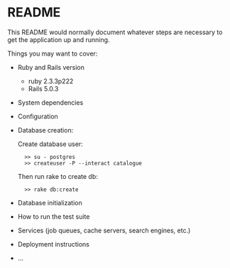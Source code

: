 # README

This README would normally document whatever steps are necessary to get the
application up and running.

Things you may want to cover:

* Ruby and Rails version

    - ruby 2.3.3p222 
    - Rails 5.0.3


* System dependencies

* Configuration

* Database creation: 
  
  Create database user:

        >> su - postgres
        >> createuser -P --interact catalogue
        
  Then run rake to create db:
   
        >> rake db:create

* Database initialization

* How to run the test suite

* Services (job queues, cache servers, search engines, etc.)

* Deployment instructions

* ...

